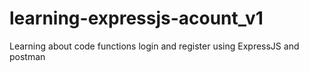 # learning-expressjs-acount_v1
Learning about code functions login and register using ExpressJS and postman
